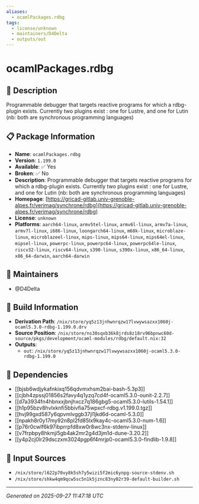 ```yaml
---
aliases:
  - ocamlPackages.rdbg
tags:
  - license/unknown
  - maintainers/D4Delta
  - outputs/out
---
```


# ocamlPackages.rdbg

## 📝 Description

Programmable debugger that targets reactive programs for which a rdbg-plugin exists. Currently two plugins exist : one for Lustre, and one for Lutin (nb: both are synchronous programming languages)

## 📋 Package Information

- **Name**: `ocamlPackages.rdbg`
- **Version**: `1.199.0`
- **Available**: ✅ Yes
- **Broken**: ✅ No
- **Description**: Programmable debugger that targets reactive programs for which a rdbg-plugin exists. Currently two plugins exist : one for Lustre, and one for Lutin (nb: both are synchronous programming languages)
- **Homepage**: [https://gricad-gitlab.univ-grenoble-alpes.fr/verimag/synchrone/rdbg](https://gricad-gitlab.univ-grenoble-alpes.fr/verimag/synchrone/rdbg)
- **License**: `unknown`
- **Platforms**: `aarch64-linux`, `armv5tel-linux`, `armv6l-linux`, `armv7a-linux`, `armv7l-linux`, `i686-linux`, `loongarch64-linux`, `m68k-linux`, `microblaze-linux`, `microblazeel-linux`, `mips-linux`, `mips64-linux`, `mips64el-linux`, `mipsel-linux`, `powerpc-linux`, `powerpc64-linux`, `powerpc64le-linux`, `riscv32-linux`, `riscv64-linux`, `s390-linux`, `s390x-linux`, `x86_64-linux`, `x86_64-darwin`, `aarch64-darwin`
## 👥 Maintainers

- @D4Delta


## 🔧 Build Information

- **Derivation Path**: `/nix/store/yq5z13jnhwnrqzw17lvwywsazxx1060j-ocaml5.3.0-rdbg-1.199.0.drv`
- **Source Position**: `/nix/store/ns30sqxb36k8jrds8z18rv96bpnwc60d-source/pkgs/development/ocaml-modules/rdbg/default.nix:32`
- **Outputs**:
  - `out`:  `/nix/store/yq5z13jnhwnrqzw17lvwywsazxx1060j-ocaml5.3.0-rdbg-1.199.0`

## 🔗 Dependencies

- [[bjsb6wdjykafnkixq156qdvmxhsm2bai-bash-5.3p3]]
- [[cjbh4zpssj01856s2favy4q1yzq7cd4f-ocaml5.3.0-ounit-2.2.7]]
- [[d7a3934fn4hbnxxjbnjhxcz7q186gbg5-ocaml5.3.0-lutils-1.54.1]]
- [[h1p95bzv8hvlxknfi5bbivfia75wpxcf-rdbg.v1.199.0.tgz]]
- [[hvj99gxd587y6qpvmlvggb37jl1jkd6d-ocaml-5.3.0]]
- [[npakh8r0y17my92n8pl2fd85lx9kay4c-ocaml5.3.0-num-1.6]]
- [[p76r0cwlf6k97ibprrpfd8xw0r8wc3nx-stdenv-linux]]
- [[v7frpbpy8hkmji5gb4ak2mr2g4d3jm1d-dune-3.20.2]]
- [[y4p2cj0lr29dsczxm3024pgp6f4mrjp0-ocaml5.3.0-findlib-1.9.8]]

## 📁 Input Sources

- `/nix/store/l622p70vy8k5sh7y5wizi5f2mic6ynpg-source-stdenv.sh`
- `/nix/store/shkw4qm9qcw5sc5n1k5jznc83ny02r39-default-builder.sh`

---
*Generated on 2025-09-27 11:47:18 UTC*

